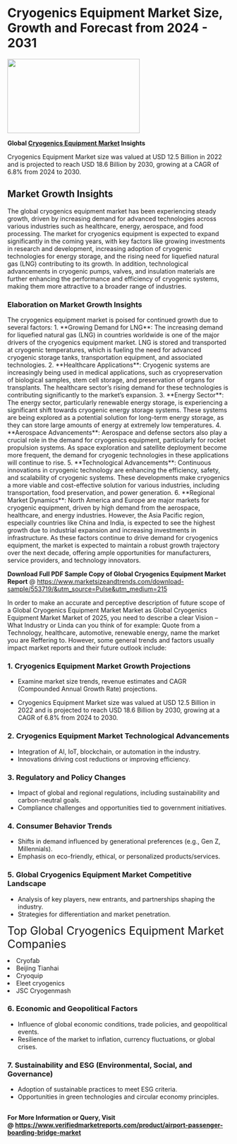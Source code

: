 <H1>Cryogenics Equipment Market Size, Growth and Forecast from 2024 - 2031</H1><img class="aligncenter size-medium wp-image-584254" src="https://thirdeyenews.in/wp-content/uploads/2024/09/Global-Market-Research-300x168.jpeg" alt="" width="300" height="168" /><p><strong>Global&nbsp;<a href="https://www.marketsizeandtrends.com/download-sample/553719/&amp;utm_source=Pulse&amp;utm_medium=215">Cryogenics Equipment Market</a> Insights</strong></p><p>Cryogenics Equipment Market size was valued at USD 12.5 Billion in 2022 and is projected to reach USD 18.6 Billion by 2030, growing at a CAGR of 6.8% from 2024 to 2030.</p><p><h2>Market Growth Insights</h2> The global cryogenics equipment market has been experiencing steady growth, driven by increasing demand for advanced technologies across various industries such as healthcare, energy, aerospace, and food processing. The market for cryogenics equipment is expected to expand significantly in the coming years, with key factors like growing investments in research and development, increasing adoption of cryogenic technologies for energy storage, and the rising need for liquefied natural gas (LNG) contributing to its growth. In addition, technological advancements in cryogenic pumps, valves, and insulation materials are further enhancing the performance and efficiency of cryogenic systems, making them more attractive to a broader range of industries. <h3>Elaboration on Market Growth Insights</h3> The cryogenics equipment market is poised for continued growth due to several factors: 1. **Growing Demand for LNG**: The increasing demand for liquefied natural gas (LNG) in countries worldwide is one of the major drivers of the cryogenics equipment market. LNG is stored and transported at cryogenic temperatures, which is fueling the need for advanced cryogenic storage tanks, transportation equipment, and associated technologies. 2. **Healthcare Applications**: Cryogenic systems are increasingly being used in medical applications, such as cryopreservation of biological samples, stem cell storage, and preservation of organs for transplants. The healthcare sector’s rising demand for these technologies is contributing significantly to the market’s expansion. 3. **Energy Sector**: The energy sector, particularly renewable energy storage, is experiencing a significant shift towards cryogenic energy storage systems. These systems are being explored as a potential solution for long-term energy storage, as they can store large amounts of energy at extremely low temperatures. 4. **Aerospace Advancements**: Aerospace and defense sectors also play a crucial role in the demand for cryogenics equipment, particularly for rocket propulsion systems. As space exploration and satellite deployment become more frequent, the demand for cryogenic technologies in these applications will continue to rise. 5. **Technological Advancements**: Continuous innovations in cryogenic technology are enhancing the efficiency, safety, and scalability of cryogenic systems. These developments make cryogenics a more viable and cost-effective solution for various industries, including transportation, food preservation, and power generation. 6. **Regional Market Dynamics**: North America and Europe are major markets for cryogenic equipment, driven by high demand from the aerospace, healthcare, and energy industries. However, the Asia Pacific region, especially countries like China and India, is expected to see the highest growth due to industrial expansion and increasing investments in infrastructure. As these factors continue to drive demand for cryogenics equipment, the market is expected to maintain a robust growth trajectory over the next decade, offering ample opportunities for manufacturers, service providers, and technology innovators. </p><p><span class=""><strong>Download Full PDF Sample Copy of Global Cryogenics Equipment Market Report</strong> @ <a href="https://www.marketsizeandtrends.com/download-sample/553719/&amp;utm_source=Pulse&amp;utm_medium=215" target="_blank">https://www.marketsizeandtrends.com/download-sample/553719/&amp;utm_source=Pulse&amp;utm_medium=215</a></span></p><p>In order to make an accurate and perceptive description of future scope of a Global&nbsp;Cryogenics Equipment Market Market as Global&nbsp;Cryogenics Equipment Market Market of 2025, you need to describe a clear Vision &ndash; What Industry or Linda can you think of for example: Quote from a Technology, healthcare, automotive, renewable energy, name the market you are Reffering to. However, some general trends and factors usually impact market reports and their future outlook include:</p><h3>1.&nbsp;<strong>Cryogenics Equipment Market Growth Projections</strong></h3><ul><li>Examine market size trends, revenue estimates and CAGR (Compounded Annual Growth Rate) projections.</li><li><p>Cryogenics Equipment Market size was valued at USD 12.5 Billion in 2022 and is projected to reach USD 18.6 Billion by 2030, growing at a CAGR of 6.8% from 2024 to 2030.</p></li></ul><h3>2.&nbsp;<strong>Cryogenics Equipment Market Technological Advancements</strong></h3><ul><li>Integration of AI, IoT, blockchain, or automation in the industry.</li><li>Innovations driving cost reductions or improving efficiency.</li></ul><h3>3.&nbsp;<strong>Regulatory and Policy Changes</strong></h3><ul><li>Impact of global and regional regulations, including sustainability and carbon-neutral goals.</li><li>Compliance challenges and opportunities tied to government initiatives.</li></ul><h3>4.&nbsp;<strong>Consumer Behavior Trends</strong></h3><ul><li>Shifts in demand influenced by generational preferences (e.g., Gen Z, Millennials).</li><li>Emphasis on eco-friendly, ethical, or personalized products/services.</li></ul><h3>5.&nbsp;<strong>Global Cryogenics Equipment Market Competitive Landscape</strong></h3><ul><li>Analysis of key players, new entrants, and partnerships shaping the industry.</li><li>Strategies for differentiation and market penetration.</li></ul><p data-pm-slice="1 1 []"><span style="color: inherit; font-family: inherit; font-size: 25px;">Top Global Cryogenics Equipment Market Companies</span></p><div class="" data-test-id=""><p><li>Cryofab</li><li> Beijing Tianhai</li><li> Cryoquip</li><li> Eleet cryogenics</li><li> JSC Cryogenmash</li></p></div><h3>6.&nbsp;<strong>Economic and Geopolitical Factors</strong></h3><ul><li>Influence of global economic conditions, trade policies, and geopolitical events.</li><li>Resilience of the market to inflation, currency fluctuations, or global crises.</li></ul><h3>7.&nbsp;<strong>Sustainability and ESG (Environmental, Social, and Governance)</strong></h3><ul><li>Adoption of sustainable practices to meet ESG criteria.</li><li>Opportunities in green technologies and circular economy principles.</li></ul><h2><strong style="font-size: 14px;">For More Information or Query, Visit @&nbsp;</strong><a style="background-color: #ffffff; font-size: 14px;" href="https://www.marketsizeandtrends.com/report/cryogenics-equipment-market/" target="_blank">https://www.verifiedmarketreports.com/product/airport-passenger-boarding-bridge-market</a></h2>
